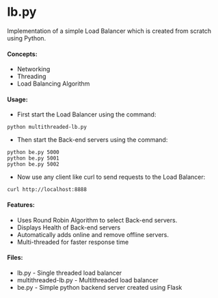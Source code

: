 # lb.py

Implementation of a simple Load Balancer which is created from scratch using Python.

#### Concepts:
- Networking
- Threading
- Load Balancing Algorithm

#### Usage:
- First start the Load Balancer using the command:
```
python multithreaded-lb.py
```
- Then start the Back-end servers using the command:
```
python be.py 5000
python be.py 5001
python be.py 5002
```
- Now use any client like curl to send requests to the Load Balancer:
```
curl http://localhost:8888
```

#### Features:
- Uses Round Robin Algorithm to select Back-end servers.
- Displays Health of Back-end servers
- Automatically adds online and remove offline servers.
- Multi-threaded for faster response time

#### Files:
- lb.py - Single threaded load balancer
- multithreaded-lb.py - Multithreaded load balancer
- be.py - Simple python backend server created using Flask
